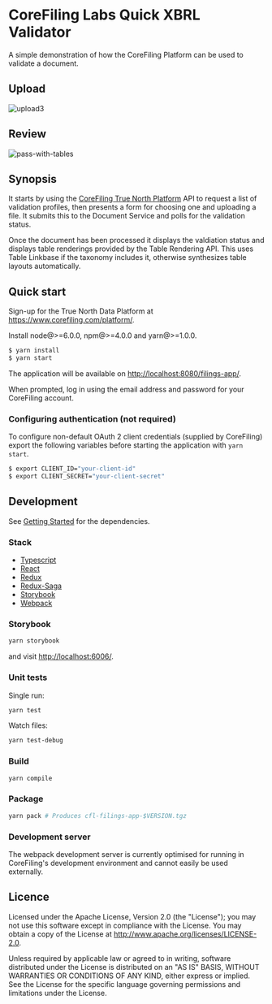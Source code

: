 # CoreFiling Labs Quick XBRL Validator

A simple demonstration of how the CoreFiling Platform can be used to validate a document.

## Upload

![upload3](https://user-images.githubusercontent.com/1489182/31607189-5a9ce7ea-b263-11e7-8233-c394db384606.png)

## Review

![pass-with-tables](https://user-images.githubusercontent.com/1489182/31607196-602adff0-b263-11e7-8846-4f8df0793487.PNG)


## Synopsis

It starts by using the [CoreFiling True North Platform][] API to request a list of validation
profiles, then presents a form for choosing one and uploading a file. It submits this
to the Document Service and polls for the validation status.

Once the document has been processed it displays the valdiation status
and displays table renderings provided by the Table Rendering API.
This uses Table Linkbase if the taxonomy includes it, otherwise
synthesizes table layouts automatically.

  [CoreFiling True North Platform]: https://www.corefiling.com/products/true-north/

## Quick start

Sign-up for the True North Data Platform at <https://www.corefiling.com/platform/>.

Install node@>=6.0.0, npm@>=4.0.0 and yarn@>=1.0.0.

```bash
$ yarn install
$ yarn start
```

The application will be available on <http://localhost:8080/filings-app/>.

When prompted, log in using the email address and password for your CoreFiling account.

### Configuring authentication (not required)

To configure non-default OAuth 2 client credentials (supplied by CoreFiling)
export the following variables before starting the application with `yarn start`.

```bash
$ export CLIENT_ID="your-client-id"
$ export CLIENT_SECRET="your-client-secret"
```

## Development

See [Getting Started](#getting-started) for the dependencies.

### Stack

- [Typescript](https://github.com/Microsoft/TypeScript)
- [React](https://github.com/facebook/react)
- [Redux](http://redux.js.org/)
- [Redux-Saga](https://redux-saga.js.org/)
- [Storybook](https://storybook.js.org)
- [Webpack](https://github.com/webpack/webpack)

### Storybook

```bash
yarn storybook
```

and visit <http://localhost:6006/>.

### Unit tests

Single run:

```bash
yarn test
```

Watch files:

```bash
yarn test-debug
```

### Build

```bash
yarn compile
```

### Package

```bash
yarn pack # Produces cfl-filings-app-$VERSION.tgz
```

### Development server

The webpack development server is currently optimised for running in CoreFiling's
development environment and cannot easily be used externally.

## Licence

Licensed under the Apache License, Version 2.0 (the "License");
you may not use this software except in compliance with the License.
You may obtain a copy of the License at <http://www.apache.org/licenses/LICENSE-2.0>.

Unless required by applicable law or agreed to in writing, software
distributed under the License is distributed on an "AS IS" BASIS,
WITHOUT WARRANTIES OR CONDITIONS OF ANY KIND, either express or implied.
See the License for the specific language governing permissions and
limitations under the License.
